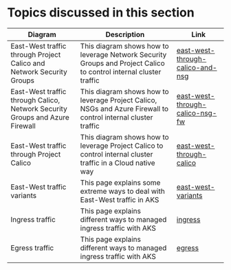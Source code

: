 # Topics discussed in this section

| Diagram | Description |Link
| ----------- | ----------- | ----------- |
| East-West traffic through Project Calico and Network Security Groups | This diagram shows how to leverage Network Security Groups and Project Calico to control internal cluster traffic|[east-west-through-calico-and-nsg](./east-west-traffic/east-west-through-calico-and-nsg.md) |
| East-West traffic through Calico, Network Security Groups and Azure Firewall | This diagram shows how to leverage Project Calico, NSGs and Azure Firewall to control internal cluster traffic|[east-west-through-calico-nsg-fw](./east-west-traffic/east-west-through-calico-nsg-fw.md) |
| East-West traffic through Project Calico | This diagram shows how to leverage Project Calico to control internal cluster traffic in a Cloud native way|[east-west-through-calico](./east-west-traffic/east-west-through-calico.md) |
| East-West traffic variants | This page explains some extreme ways to deal with East-West traffic in AKS|[east-west-variants](./east-west-traffic/east-west-aks-variants.md) |
| Ingress traffic | This page explains different ways to managed ingress traffic with AKS|[ingress](./ingress/ingress.md) |
| Egress traffic | This page explains different ways to managed ingress traffic with AKS|[egress](./egress/egress.md) |